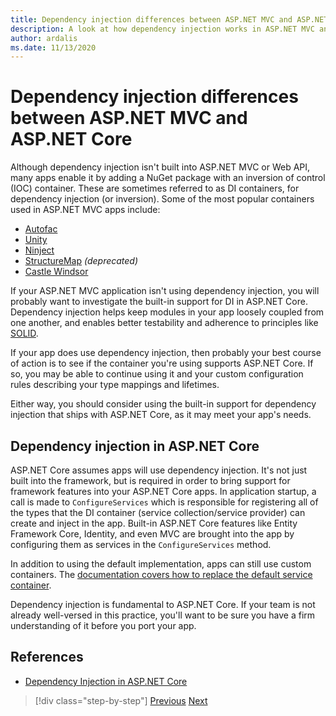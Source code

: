 ```yaml
---
title: Dependency injection differences between ASP.NET MVC and ASP.NET Core
description: A look at how dependency injection works in ASP.NET MVC and ASP.NET Core, how they differ, and how to migrate from ASP.NET MVC to ASP.NET Core.
author: ardalis
ms.date: 11/13/2020
---
```


# Dependency injection differences between ASP.NET MVC and ASP.NET Core

Although dependency injection isn't built into ASP.NET MVC or Web API, many apps enable it by adding a NuGet package with an inversion of control (IOC) container. These are sometimes referred to as DI containers, for dependency injection (or inversion). Some of the most popular containers used in ASP.NET MVC apps include:

- [Autofac](https://www.autofac.org/)
- [Unity](https://unitycontainer.github.io/)
- [Ninject](http://www.ninject.org/)
- [StructureMap](http://structuremap.github.io/) *(deprecated)*
- [Castle Windsor](http://www.castleproject.org/projects/windsor/)

If your ASP.NET MVC application isn't using dependency injection, you will probably want to investigate the built-in support for DI in ASP.NET Core. Dependency injection helps keep modules in your app loosely coupled from one another, and enables better testability and adherence to principles like [SOLID](https://www.weeklydevtips.com/episodes/047).

If your app does use dependency injection, then probably your best course of action is to see if the container you're using supports ASP.NET Core. If so, you may be able to continue using it and your custom configuration rules describing your type mappings and lifetimes.

Either way, you should consider using the built-in support for dependency injection that ships with ASP.NET Core, as it may meet your app's needs.

## Dependency injection in ASP.NET Core

ASP.NET Core assumes apps will use dependency injection. It's not just built into the framework, but is required in order to bring support for framework features into your ASP.NET Core apps. In application startup, a call is made to `ConfigureServices` which is responsible for registering all of the types that the DI container (service collection/service provider) can create and inject in the app. Built-in ASP.NET Core features like Entity Framework Core, Identity, and even MVC are brought into the app by configuring them as services in the `ConfigureServices` method.

In addition to using the default implementation, apps can still use custom containers. The [documentation covers how to replace the default service container](https://docs.microsoft.com/aspnet/core/fundamentals/dependency-injection?view=aspnetcore-3.1#default-service-container-replacement).

Dependency injection is fundamental to ASP.NET Core. If your team is not already well-versed in this practice, you'll want to be sure you have a firm understanding of it before you port your app.

## References

- [Dependency Injection in ASP.NET Core](https://docs.microsoft.com/aspnet/core/fundamentals/dependency-injection)

>[!div class="step-by-step"]
>[Previous](serving-static-files.md)
>[Next](middleware-modules-handlers.md)
